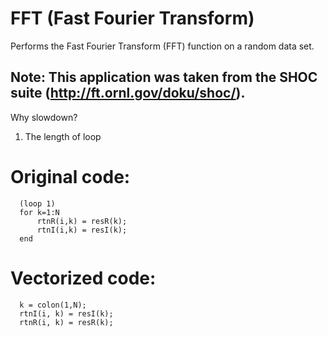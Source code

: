 FFT (Fast Fourier Transform)
============================

Performs the Fast Fourier Transform (FFT) function on a random data set.

Note: This application was taken from the SHOC suite
      (http://ft.ornl.gov/doku/shoc/).
------------------------------
      
Why slowdown?

1. The length of loop 


Original code:
==========================

      (loop 1)
      for k=1:N
          rtnR(i,k) = resR(k);
          rtnI(i,k) = resI(k);
      end


Vectorized code:
==========================
      k = colon(1,N);
      rtnI(i, k) = resI(k);
      rtnR(i, k) = resR(k);

